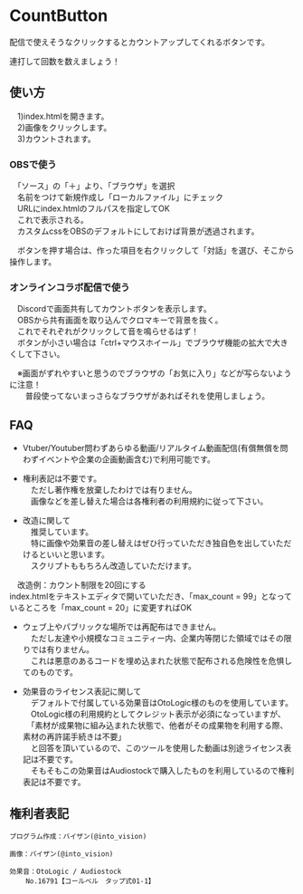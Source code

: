 # CountButton
配信で使えそうなクリックするとカウントアップしてくれるボタンです。  

連打して回数を数えましょう！  


## 使い方

　1)index.htmlを開きます。  
　2)画像をクリックします。  
　3)カウントされます。  


### OBSで使う  
　「ソース」の「＋」より、「ブラウザ」を選択  
　名前をつけて新規作成し「ローカルファイル」にチェック  
　URLにindex.htmlのフルパスを指定してOK  
　これで表示される。  
　カスタムcssをOBSのデフォルトにしておけば背景が透過されます。  

　ボタンを押す場合は、作った項目を右クリックして「対話」を選び、そこから操作します。  


### オンラインコラボ配信で使う
　Discordで画面共有してカウントボタンを表示します。  
　OBSから共有画面を取り込んでクロマキーで背景を抜く。  
　これでそれぞれがクリックして音を鳴らせるはず！  
　ボタンが小さい場合は「ctrl+マウスホイール」でブラウザ機能の拡大で大きくして下さい。  

　※画面がずれやすいと思うのでブラウザの「お気に入り」などが写らないように注意！  
　　普段使ってないまっさらなブラウザがあればそれを使用しましょう。  


## FAQ

* Vtuber/Youtuber問わずあらゆる動画/リアルタイム動画配信(有償無償を問わずイベントや企業の企画動画含む)で利用可能です。


* 権利表記は不要です。  
　ただし著作権を放棄したわけでは有りません。  
　画像などを差し替えた場合は各権利者の利用規約に従って下さい。  

* 改造に関して  
　推奨しています。  
　特に画像や効果音の差し替えはぜひ行っていただき独自色を出していただけるといいと思います。  
　スクリプトももちろん改造していただけます。  

　改造例：カウント制限を20回にする  
	index.htmlをテキストエディタで開いていただき、「max_count = 99」となっているところを「max_count = 20」に変更すればOK  
	
* ウェブ上やパブリックな場所では再配布はできません。  
　ただし友達や小規模なコミュニティー内、企業内等閉じた領域ではその限りでは有りません。  
　これは悪意のあるコードを埋め込まれた状態で配布される危険性を危惧してのものです。  


* 効果音のライセンス表記に関して  
　デフォルトで付属している効果音はOtoLogic様のものを使用しています。  
　OtoLogic様の利用規約としてクレジット表示が必須になっていますが、  
　「素材が成果物に組み込まれた状態で、他者がその成果物を利用する際、素材の再許諾手続きは不要」  
　と回答を頂いているので、このツールを使用した動画は別途ライセンス表記は不要です。  
　そもそもこの効果音はAudiostockで購入したものを利用しているので権利表記は不要です。  


## 権利者表記

	プログラム作成：バイザン(@into_vision)

	画像：バイザン(@into_vision)

	効果音：OtoLogic / Audiostock
		No.16791【コールベル　タップ式01-1】
